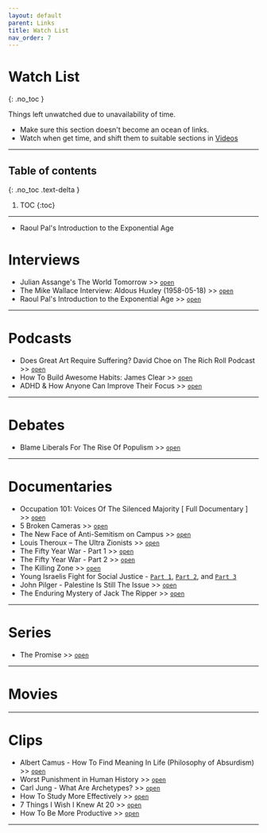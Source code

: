 ```yaml
---
layout: default
parent: Links
title: Watch List
nav_order: 7
---
```


# Watch List
{: .no_toc }

Things left unwatched due to unavailability of time.

- Make sure this section doesn't become an ocean of links.
- Watch when get time, and shift them to suitable sections in [Videos](../../../docs/links/videos)

---

## Table of contents
{: .no_toc .text-delta }

1. TOC
{:toc}

---

- Raoul Pal's Introduction to the Exponential Age

# Interviews

- Julian Assange's The World Tomorrow >> [`open`](https://www.youtube.com/watch?v=GDLXPpooA18)
- The Mike Wallace Interview: Aldous Huxley (1958-05-18) >> [`open`](https://www.youtube.com/watch?v=1ePNGa0m3XA)
- Raoul Pal's Introduction to the Exponential Age >> [`open`](https://www.youtube.com/watch?v=0tJrla31t8I)

---

# Podcasts

- Does Great Art Require Suffering? David Choe on The Rich Roll Podcast >> [`open`](https://www.youtube.com/watch?v=CvHFWwVZKoI)
- How To Build Awesome Habits: James Clear >> [`open`](https://www.youtube.com/watch?v=s9uDVVWN_ZE)
- ADHD & How Anyone Can Improve Their Focus  >> [`open`](https://www.youtube.com/watch?v=hFL6qRIJZ_Y)

---

# Debates

- Blame Liberals For The Rise Of Populism >> [`open`](https://www.youtube.com/watch?v=J2sOCD1Q3oI)

---

# Documentaries

- Occupation 101: Voices Of The Silenced Majority [ Full Documentary ]  >> [`open`](https://www.youtube.com/watch?v=KuxlBjMXvXs)
- 5 Broken Cameras >> [`open`](https://www.youtube.com/watch?v=TZU9hYIgXZw)
- The New Face of Anti-Semitism on Campus >> [`open`](https://www.youtube.com/watch?v=tNDCcsH_wgU&t=1s)
- Louis Theroux – The Ultra Zionists >> [`open`](https://vimeo.com/102569427)
- The Fifty Year War - Part 1 >> [`open`](https://www.youtube.com/watch?v=fSAD9pS8NIw)
- The Fifty Year War - Part 2 >> [`open`](https://www.youtube.com/watch?v=MtLorIXCcz4)
- The Killing Zone >> [`open`](https://topdocumentaryfilms.com/dispatches-the-killing-zone/)
- Young Israelis Fight for Social Justice - [`Part 1`](https://www.youtube.com/watch?v=GKzdVCYXx-Y), [`Part 2`](https://www.youtube.com/watch?v=lbCEwmCwvxk), and [`Part 3`](https://www.youtube.com/watch?v=rKgeyYr6RQY)
- John Pilger - Palestine Is Still The Issue >> [`open`](https://www.youtube.com/watch?v=AYF0td7Ykus)
- The Enduring Mystery of Jack The Ripper >> [`open`](https://www.youtube.com/watch?v=lADBHDg-JtA)

---

# Series

- The Promise >> [`open`](https://www.imdb.com/title/tt1692202/)

---

# Movies


---

# Clips

- Albert Camus - How To Find Meaning In Life (Philosophy of Absurdism) >> [`open`](https://www.youtube.com/watch?v=TkhLRaQ3k0U)
- Worst Punishment in Human History >> [`open`](https://www.youtube.com/watch?v=c1DVNpxfXa8)
- Carl Jung - What Are Archetypes? >> [`open`](https://www.youtube.com/watch?v=wywUQc-4Opk)
- How To Study More Effectively >> [`open`](https://www.youtube.com/watch?v=MlJdMr3O5J4)
- 7 Things I Wish I Knew At 20 >> [`open`](https://www.youtube.com/watch?v=lUqIPo4DDHE)
- How To Be More Productive >> [`open`](https://www.youtube.com/watch?v=lbtte7iTS9g)

---
